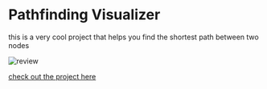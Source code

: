 # Pathfinding Visualizer 

this is a very cool project that helps you find the shortest path between two nodes 


![review](https://user-images.githubusercontent.com/79578428/147854014-ecc49d44-c2a6-4ccc-8170-0b84ffdb9c06.gif)

[check out the project here ](https://sharp-yonath-ae3c9d.netlify.app/)
